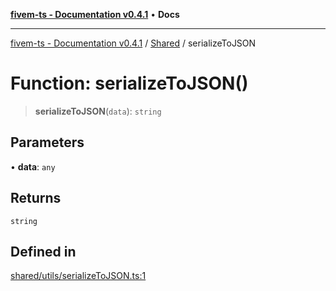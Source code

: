 [**fivem-ts - Documentation v0.4.1**](../../../README.md) • **Docs**

***

[fivem-ts - Documentation v0.4.1](../../../README.md) / [Shared](../README.md) / serializeToJSON

# Function: serializeToJSON()

> **serializeToJSON**(`data`): `string`

## Parameters

• **data**: `any`

## Returns

`string`

## Defined in

[shared/utils/serializeToJSON.ts:1](https://github.com/Purpose-Dev/fivem-ts/blob/af9f57481b70813a163451854c2103aaaed13195/src/shared/utils/serializeToJSON.ts#L1)
